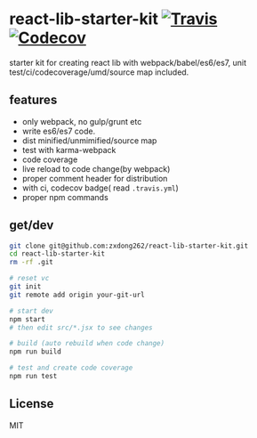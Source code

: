 # react-lib-starter-kit [![Travis][build-badge]][build] [![Codecov][codecov-badge]][codecov]
starter kit for creating react lib with webpack/babel/es6/es7, unit test/ci/codecoverage/umd/source map included.

## features
- only webpack, no gulp/grunt etc
- write es6/es7 code.
- dist minified/unmimified/source map
- test with karma-webpack
- code coverage
- live reload to code change(by webpack)
- proper comment header for distribution
- with ci, codecov badge( read `.travis.yml`)
- proper npm commands

## get/dev
```bash
git clone git@github.com:zxdong262/react-lib-starter-kit.git
cd react-lib-starter-kit
rm -rf .git

# reset vc
git init
git remote add origin your-git-url

# start dev
npm start
# then edit src/*.jsx to see changes

# build (auto rebuild when code change)
npm run build

# test and create code coverage
npm run test

```

## License
MIT

[build-badge]: https://img.shields.io/travis/zxdong262/react-lib-starter-kit/master.svg?style=flat-square
[build]: https://travis-ci.org/zxdong262/react-lib-starter-kit
[codecov-badge]: https://img.shields.io/codecov/c/github/zxdong262/react-lib-starter-kit/master.svg?style=flat-square
[codecov]: https://codecov.io/gh/zxdong262/react-lib-starter-kit